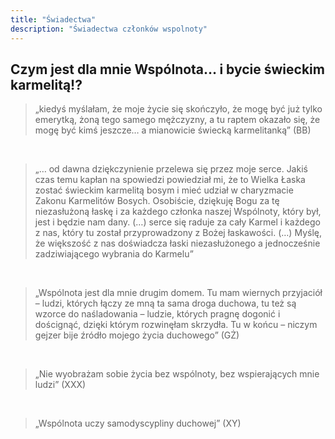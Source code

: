 ```yaml
---
title: "Świadectwa"
description: "Świadectwa członków wspolnoty"
---
```


## Czym jest dla mnie Wspólnota… i bycie świeckim karmelitą!?

> „kiedyś myślałam, że moje życie się skończyło, że mogę być już tylko emerytką, żoną tego samego mężczyzny, a tu raptem okazało się, że mogę być kimś jeszcze… a mianowicie świecką karmelitanką” (BB)

&nbsp;

> „… od dawna dziękczynienie przelewa się przez moje serce.
Jakiś czas temu kapłan na spowiedzi powiedział mi, że to Wielka Łaska zostać świeckim karmelitą bosym i mieć udział w charyzmacie Zakonu Karmelitów Bosych. Osobiście, dziękuję Bogu za tę niezasłużoną łaskę i za każdego członka naszej Wspólnoty, który był, jest i będzie nam dany.
(…)
serce się raduje za cały Karmel i każdego z nas, który tu został przyprowadzony z Bożej łaskawości.
(…)
Myślę, że większość z nas doświadcza łaski niezasłużonego a jednocześnie zadziwiającego wybrania do Karmelu”

&nbsp;

> „Wspólnota jest dla mnie drugim domem. Tu mam wiernych przyjaciół – ludzi, których łączy ze mną ta sama droga duchowa, tu też są wzorce do naśladowania – ludzie, których pragnę dogonić i doścignąć, dzięki którym rozwinęłam skrzydła. Tu w końcu – niczym gejzer bije źródło mojego życia duchowego” (GŻ)

&nbsp;

> „Nie wyobrażam sobie życia bez wspólnoty, bez wspierających mnie ludzi” (XXX)

&nbsp;

> „Wspólnota uczy samodyscypliny duchowej” (XY)

